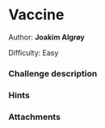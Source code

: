 # Vaccine

Author: **Joakim Algrøy**

Difficulty: Easy

### Challenge description

### Hints

### Attachments


